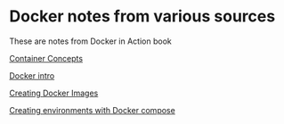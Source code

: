 # Docker notes from various sources

These are notes from Docker in Action  book

[Container Concepts](containers.md)

[Docker intro](intro.md)

[Creating Docker Images](creating-images.md)

[Creating environments with Docker compose](docker-compose.md)
